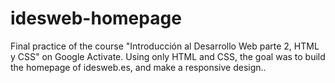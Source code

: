 # idesweb-homepage
Final practice of the course "Introducción al Desarrollo Web parte 2, HTML y CSS" on Google Activate. Using only HTML and CSS, the goal was to build the homepage of idesweb.es, and make a responsive design.. 
